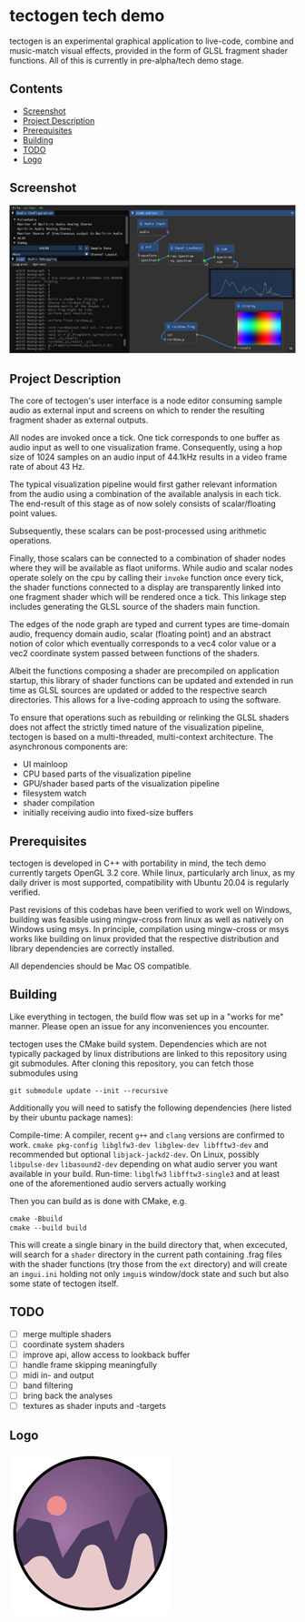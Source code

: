 # tectogen tech demo

tectogen is an experimental graphical application to live-code, combine and music-match visual effects, provided in the form of GLSL fragment shader functions. All of this is currently in pre-alpha/tech demo stage.

## Contents

 - [Screenshot](#screenshot)
 - [Project Description](#project-description)
 - [Prerequisites](#prerequisites)
 - [Building](#building)
 - [TODO](#todo)
 - [Logo](#logo)

## Screenshot

![old screenshot of the minimalistic test pipeline](doc/screenshot.png)

## Project Description

The core of tectogen's user interface is a node editor consuming sample audio as external input and screens on which to render the resulting fragment shader as external outputs.

All nodes are invoked once a tick. One tick corresponds to one buffer as audio input as well to one visualization frame. Consequently, using a hop size of 1024 samples on an audio input of 44.1kHz results in a video frame rate of about 43 Hz.

The typical visualization pipeline would first gather relevant information from the audio using a combination of the available analysis in each tick. The end-result of this stage as of now solely consists of scalar/floating point values.

Subsequently, these scalars can be post-processed using arithmetic operations.

Finally, those scalars can be connected to a combination of shader nodes where they will be available as flaot uniforms. While audio and scalar nodes operate solely on the cpu by calling their `invoke` function once every tick, the shader functions connected to a display are transparently linked into one fragment shader which will be rendered once a tick. This linkage step includes generating the GLSL source of the shaders main function.

The edges of the node graph are typed and current types are time-domain audio, frequency domain audio, scalar (floating point) and an abstract notion of color which eventually corresponds to a vec4 color value or a vec2 coordinate system passed between functions of the shaders.

Albeit the functions composing a shader are precompiled on application startup, this library of shader functions can be updated and extended in run time as GLSL sources are updated or added to the respective search directories. This allows for a live-coding approach to using the software.

To ensure that operations such as rebuilding or relinking the GLSL shaders does not affect the strictly timed nature of the visualization pipeline, tectogen is based on a multi-threaded, multi-context architecture. The asynchronous components are:

 - UI mainloop
 - CPU based parts of the visualization pipeline
 - GPU/shader based parts of the visualization pipeline
 - filesystem watch
 - shader compilation
 - initially receiving audio into fixed-size buffers

## Prerequisites

tectogen is developed in C++ with portability in mind, the tech demo currently targets OpenGL 3.2 core. While linux, particularly arch linux, as my daily driver is most supported, compatibility with Ubuntu 20.04 is regularly verified.

Past revisions of this codebas have been verified to work well on Windows, building was feasible using mingw-cross from linux as well as natively on Windows using msys. In principle, compilation using mingw-cross or msys works like building on linux provided that the respective distribution and library dependencies are correctly installed.

All dependencies should be Mac OS compatible.

## Building

Like everything in tectogen, the build flow was set up in a "works for me" manner. Please open an issue for any inconveniences you encounter.

tectogen uses the CMake build system. Dependencies which are not typically packaged by linux distributions are linked to this repository using git submodules. After cloning this repository, you can fetch those submodules using

```
git submodule update --init --recursive
```

Additionally you will need to satisfy the following dependencies (here listed by their ubuntu package names):

Compile-time: A compiler, recent `g++` and `clang` versions are confirmed to work. `cmake pkg-config libglfw3-dev libglew-dev libfftw3-dev` and recommended but optional `libjack-jackd2-dev`. On Linux, possibly `libpulse-dev` `libasound2-dev` depending on what audio server you want available in your build.
Run-time: `libglfw3` `libfftw3-single3` and at least one of the aforementioned audio servers actually working

Then you can build as is done with CMake, e.g.

```
cmake -Bbuild
cmake --build build
```

This will create a single binary in the build directory that, when excecuted, will search for a `shader` directory in the current path containing .frag files with the shader functions (try those from the `ext` directory) and will create an `imgui.ini` holding not only `imgui`s window/dock state and such but also some state of tectogen itself.

## TODO

 - [ ] merge multiple shaders
 - [ ] coordinate system shaders
 - [ ] improve api, allow access to lookback buffer
 - [ ] handle frame skipping meaningfully
 - [ ] midi in- and output
 - [ ] band filtering
 - [ ] bring back the analyses
 - [ ] textures as shader inputs and -targets

## Logo

![tectogen logo](doc/logo.svg)
